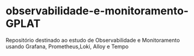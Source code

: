 # observabilidade-e-monitoramento-GPLAT
Repositório destinado ao estudo de Observabilidade e Monitoramento usando Grafana, Prometheus,Loki, Alloy e Tempo
